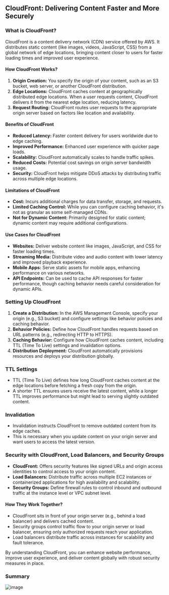 ## CloudFront: Delivering Content Faster and More Securely

### What is CloudFront?
CloudFront is a content delivery network (CDN) service offered by AWS. It distributes static content (like images, videos, JavaScript, CSS) from a global network of edge locations, bringing content closer to users for faster loading times and improved user experience.

#### How CloudFront Works?
1. **Origin Creation:** You specify the origin of your content, such as an S3 bucket, web server, or another CloudFront distribution.
2. **Edge Locations:** CloudFront caches content at geographically distributed edge locations. When a user requests content, CloudFront delivers it from the nearest edge location, reducing latency.
3. **Request Routing:** CloudFront routes user requests to the appropriate origin server based on factors like location and availability.

#### Benefits of CloudFront
* **Reduced Latency:** Faster content delivery for users worldwide due to edge caching.
* **Improved Performance:** Enhanced user experience with quicker page loads.
* **Scalability:** CloudFront automatically scales to handle traffic spikes.
* **Reduced Costs:** Potential cost savings on origin server bandwidth usage.
* **Security:** CloudFront helps mitigate DDoS attacks by distributing traffic across multiple edge locations.

#### Limitations of CloudFront
* **Cost:** Incurs additional charges for data transfer, storage, and requests.
* **Limited Caching Control:** While you can configure caching behavior, it's not as granular as some self-managed CDNs.
* **Not for Dynamic Content:** Primarily designed for static content; dynamic content may require additional configurations.

#### Use Cases for CloudFront
* **Websites:** Deliver website content like images, JavaScript, and CSS for faster loading times.
* **Streaming Media:** Distribute video and audio content with lower latency and improved playback experience.
* **Mobile Apps:** Serve static assets for mobile apps, enhancing performance on various networks.
* **API Endpoints:** Can be used to cache API responses for faster performance, though caching behavior needs careful consideration for dynamic APIs.

### Setting Up CloudFront
1. **Create a Distribution:** In the AWS Management Console, specify your origin (e.g., S3 bucket) and configure settings like behavior policies and caching behavior.
2. **Behavior Policies:** Define how CloudFront handles requests based on URL patterns (e.g., redirecting HTTP to HTTPS).
3. **Caching Behavior:** Configure how CloudFront caches content, including TTL (Time To Live) settings and invalidation options.
4. **Distribution Deployment:** CloudFront automatically provisions resources and deploys your distribution globally.

### TTL Settings
* TTL (Time To Live) defines how long CloudFront caches content at the edge locations before fetching a fresh copy from the origin.
* A shorter TTL ensures users receive the latest content, while a longer TTL improves performance but might lead to serving slightly outdated content.

### Invalidation
* Invalidation instructs CloudFront to remove outdated content from its edge caches.
* This is necessary when you update content on your origin server and want users to access the latest version.

### Security with CloudFront, Load Balancers, and Security Groups
* **CloudFront:** Offers security features like signed URLs and origin access identities to control access to your origin content.
* **Load Balancers:** Distribute traffic across multiple EC2 instances or containerized applications for high availability and scalability.
* **Security Groups:** Define firewall rules to control inbound and outbound traffic at the instance level or VPC subnet level.

#### How They Work Together?
* CloudFront sits in front of your origin server (e.g., behind a load balancer) and delivers cached content.
* Security groups control traffic flow to your origin server or load balancer, ensuring only authorized requests reach your application.
* Load balancers distribute traffic across instances for scalability and fault tolerance.

By understanding CloudFront, you can enhance website performance, improve user experience, and deliver content globally with robust security measures in place.


### Summary
![image](https://imgur.com/7q6gzt5.png)
